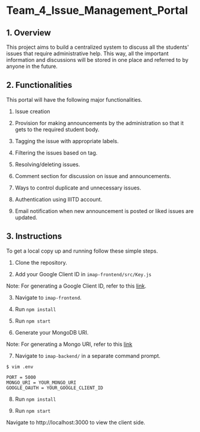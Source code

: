 # Team_4_Issue_Management_Portal

## 1. Overview

This project aims to build a centralized system to discuss all the students' issues that require administrative help. This way, all the important information and discussions will be stored in one place and referred to by anyone in the future.

## 2. Functionalities

This portal will have the following major functionalities.

1.  Issue creation
2.  Provision for making announcements by the administration so that it gets to the required student body.

3.  Tagging the issue with appropriate labels.

4.  Filtering the issues based on tag.

5.  Resolving/deleting issues.

6.  Comment section for discussion on issue and announcements.
7.  Ways to control duplicate and unnecessary issues.

8.  Authentication using IIITD account.

9.  Email notification when new announcement is posted or liked issues are updated.

## 3. Instructions

To get a local copy up and running follow these simple steps.

1. Clone the repository.

2. Add your Google Client ID in `imap-frontend/src/Key.js`

Note: For generating a Google Client ID, refer to this [link](https://developers.google.com/adwords/api/docs/guides/authentication).

3. Navigate to `imap-frontend`.

4. Run `npm install`

5. Run `npm start`

6. Generate your MongoDB URI.

Note: For generating a Mongo URI, refer to this [link](https://docs.mongodb.com/guides/server/drivers/)

7. Navigate to `imap-backend/` in a separate command prompt.

```
$ vim .env
```

```
PORT = 5000
MONGO_URI = YOUR_MONGO_URI
GOOGLE_OAUTH = YOUR_GOOGLE_CLIENT_ID
```

8. Run `npm install`

9. Run `npm start`

Navigate to http://localhost:3000 to view the client side.
